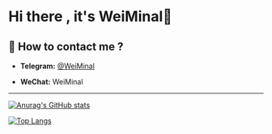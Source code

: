# Hi there , it's WeiMinal👋
## 📧 How to contact me ?
- **Telegram:** [@WeiMinal](https://t.me/WeiMinal)

- **WeChat:** WeiMinal

*****

[![Anurag's GitHub stats](https://github-readme-stats.vercel.app/api?username=WeiMinal&count_private=true)](https://github.com/anuraghazra/github-readme-stats)

[![Top Langs](https://github-readme-stats.vercel.app/api/top-langs/?username=WeiMinal&layout=compact)](https://github.com/anuraghazra/github-readme-stats)

<!--
[![Top Langs](https://github-readme-stats.vercel.app/api/top-langs/?username=WeiMinal)](https://github.com/anuraghazra/github-readme-stats)
-->

<!--
**WeiMinal/WeiMinal** is a ✨ _special_ ✨ repository because its `README.md` (this file) appears on your GitHub profile.

Here are some ideas to get you started:

- 🔭 I’m currently working on ...
- 🌱 I’m currently learning ...
- 👯 I’m looking to collaborate on ...
- 🤔 I’m looking for help with ...
- 💬 Ask me about ...
- 📫 How to reach me: ...
- 😄 Pronouns: ...
- ⚡ Fun fact: ...
-->

